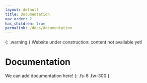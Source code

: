```yaml
---
layout: default
title: Documentation
nav_order: 2
has_children: true
permalink: /docs/documentation
---
```


{: .warning }
Website under construction: content not available yet!

# Documentation

We can add documentation here!
{: .fs-6 .fw-300 }
